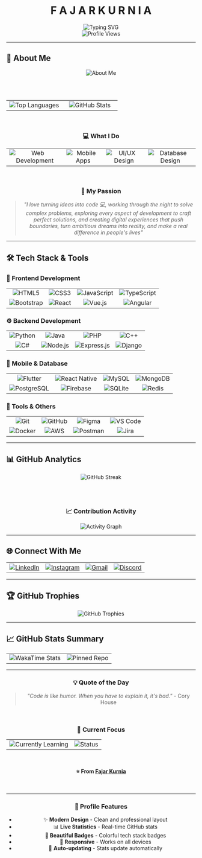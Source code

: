 <div align="center">

# **F A J A R K U R N I A**

<img src="https://readme-typing-svg.demolab.com?font=Fira+Code&size=28&duration=3000&pause=1000&color=00D4FF&center=true&vCenter=true&width=600&lines=Full+Stack+Developer;Mobile+App+Developer;UI%2FUX+Enthusiast;Tech+Innovator;Digital+Creator" alt="Typing SVG" />

<br/>

<img src="https://komarev.com/ghpvc/?username=fajarkurnia0388&label=Profile%20views&color=00D4FF&style=for-the-badge" alt="Profile Views" />

</div>

---

## 🎯 **About Me**

<div align="center">

<img src="https://readme-typing-svg.demolab.com?font=Fira+Code&size=18&duration=2000&pause=1000&color=00D4FF&center=true&vCenter=true&width=500&lines=Passionate+Full+Stack+Developer;Creating+amazing+digital+experiences;Always+learning+new+technologies;Building+the+future+with+code" alt="About Me" />

<br/><br/>

<table>
  <tr>
    <td align="center" width="50%">
      <img src="https://github-readme-stats.vercel.app/api/top-langs/?username=fajarkurnia0388&layout=compact&theme=tokyonight&hide_border=true" alt="Top Languages" />
    </td>
    <td align="center" width="50%">
      <img src="https://github-readme-stats.vercel.app/api?username=fajarkurnia0388&show_icons=true&theme=tokyonight&hide_border=true&count_private=true" alt="GitHub Stats" />
    </td>
  </tr>
</table>

<br/>

### 💻 **What I Do**

<table>
  <tr>
    <td align="center">
      <img src="https://img.shields.io/badge/Web_Development-FF6B6B?style=for-the-badge&logo=html5&logoColor=white" alt="Web Development" />
    </td>
    <td align="center">
      <img src="https://img.shields.io/badge/Mobile_Apps-4ECDC4?style=for-the-badge&logo=flutter&logoColor=white" alt="Mobile Apps" />
    </td>
    <td align="center">
      <img src="https://img.shields.io/badge/UI%2FUX_Design-45B7D1?style=for-the-badge&logo=figma&logoColor=white" alt="UI/UX Design" />
    </td>
    <td align="center">
      <img src="https://img.shields.io/badge/Database_Design-96CEB4?style=for-the-badge&logo=mysql&logoColor=white" alt="Database Design" />
    </td>
  </tr>
</table>

<br/>

### 🎨 **My Passion**

> _"I love turning ideas into code 💻, working through the night to solve complex problems, exploring every aspect of development to craft perfect solutions, and creating digital experiences that push boundaries, turn ambitious dreams into reality, and make a real difference in people's lives"_

</div>

---

## 🛠️ **Tech Stack & Tools**

### **🎨 Frontend Development**

<table>
  <tr>
    <td align="center">
      <img src="https://img.shields.io/badge/HTML5-E34F26?style=for-the-badge&logo=html5&logoColor=white" alt="HTML5" />
    </td>
    <td align="center">
      <img src="https://img.shields.io/badge/CSS3-1572B6?style=for-the-badge&logo=css3&logoColor=white" alt="CSS3" />
    </td>
    <td align="center">
      <img src="https://img.shields.io/badge/JavaScript-F7DF1E?style=for-the-badge&logo=javascript&logoColor=black" alt="JavaScript" />
    </td>
    <td align="center">
      <img src="https://img.shields.io/badge/TypeScript-007ACC?style=for-the-badge&logo=typescript&logoColor=white" alt="TypeScript" />
    </td>
  </tr>
  <tr>
    <td align="center">
      <img src="https://img.shields.io/badge/Bootstrap-563D7C?style=for-the-badge&logo=bootstrap&logoColor=white" alt="Bootstrap" />
    </td>
    <td align="center">
      <img src="https://img.shields.io/badge/React-61DAFB?style=for-the-badge&logo=react&logoColor=black" alt="React" />
    </td>
    <td align="center">
      <img src="https://img.shields.io/badge/Vue.js-4FC08D?style=for-the-badge&logo=vue.js&logoColor=white" alt="Vue.js" />
    </td>
    <td align="center">
      <img src="https://img.shields.io/badge/Angular-DD0031?style=for-the-badge&logo=angular&logoColor=white" alt="Angular" />
    </td>
  </tr>
</table>

### **⚙️ Backend Development**

<table>
  <tr>
    <td align="center">
      <img src="https://img.shields.io/badge/Python-3776AB?style=for-the-badge&logo=python&logoColor=white" alt="Python" />
    </td>
    <td align="center">
      <img src="https://img.shields.io/badge/Java-ED8B00?style=for-the-badge&logo=openjdk&logoColor=white" alt="Java" />
    </td>
    <td align="center">
      <img src="https://img.shields.io/badge/PHP-777BB4?style=for-the-badge&logo=php&logoColor=white" alt="PHP" />
    </td>
    <td align="center">
      <img src="https://img.shields.io/badge/C++-00599C?style=for-the-badge&logo=c%2B%2B&logoColor=white" alt="C++" />
    </td>
  </tr>
  <tr>
    <td align="center">
      <img src="https://img.shields.io/badge/C%23-239120?style=for-the-badge&logo=c-sharp&logoColor=white" alt="C#" />
    </td>
    <td align="center">
      <img src="https://img.shields.io/badge/Node.js-339933?style=for-the-badge&logo=node.js&logoColor=white" alt="Node.js" />
    </td>
    <td align="center">
      <img src="https://img.shields.io/badge/Express.js-000000?style=for-the-badge&logo=express&logoColor=white" alt="Express.js" />
    </td>
    <td align="center">
      <img src="https://img.shields.io/badge/Django-092E20?style=for-the-badge&logo=django&logoColor=white" alt="Django" />
    </td>
  </tr>
</table>

### **📱 Mobile & Database**

<table>
  <tr>
    <td align="center">
      <img src="https://img.shields.io/badge/Flutter-02569B?style=for-the-badge&logo=flutter&logoColor=white" alt="Flutter" />
    </td>
    <td align="center">
      <img src="https://img.shields.io/badge/React_Native-61DAFB?style=for-the-badge&logo=react&logoColor=black" alt="React Native" />
    </td>
    <td align="center">
      <img src="https://img.shields.io/badge/MySQL-00000F?style=for-the-badge&logo=mysql&logoColor=white" alt="MySQL" />
    </td>
    <td align="center">
      <img src="https://img.shields.io/badge/MongoDB-4EA94B?style=for-the-badge&logo=mongodb&logoColor=white" alt="MongoDB" />
    </td>
  </tr>
  <tr>
    <td align="center">
      <img src="https://img.shields.io/badge/PostgreSQL-316192?style=for-the-badge&logo=postgresql&logoColor=white" alt="PostgreSQL" />
    </td>
    <td align="center">
      <img src="https://img.shields.io/badge/Firebase-FFCA28?style=for-the-badge&logo=firebase&logoColor=black" alt="Firebase" />
    </td>
    <td align="center">
      <img src="https://img.shields.io/badge/SQLite-003B57?style=for-the-badge&logo=sqlite&logoColor=white" alt="SQLite" />
    </td>
    <td align="center">
      <img src="https://img.shields.io/badge/Redis-DC382D?style=for-the-badge&logo=redis&logoColor=white" alt="Redis" />
    </td>
  </tr>
</table>

### **🔧 Tools & Others**

<table>
  <tr>
    <td align="center">
      <img src="https://img.shields.io/badge/Git-F05032?style=for-the-badge&logo=git&logoColor=white" alt="Git" />
    </td>
    <td align="center">
      <img src="https://img.shields.io/badge/GitHub-100000?style=for-the-badge&logo=github&logoColor=white" alt="GitHub" />
    </td>
    <td align="center">
      <img src="https://img.shields.io/badge/Figma-F24E1E?style=for-the-badge&logo=figma&logoColor=white" alt="Figma" />
    </td>
    <td align="center">
      <img src="https://img.shields.io/badge/VS_Code-007ACC?style=for-the-badge&logo=visual-studio-code&logoColor=white" alt="VS Code" />
    </td>
  </tr>
  <tr>
    <td align="center">
      <img src="https://img.shields.io/badge/Docker-2496ED?style=for-the-badge&logo=docker&logoColor=white" alt="Docker" />
    </td>
    <td align="center">
      <img src="https://img.shields.io/badge/AWS-232F3E?style=for-the-badge&logo=amazon-aws&logoColor=white" alt="AWS" />
    </td>
    <td align="center">
      <img src="https://img.shields.io/badge/Postman-FF6C37?style=for-the-badge&logo=postman&logoColor=white" alt="Postman" />
    </td>
    <td align="center">
      <img src="https://img.shields.io/badge/Jira-0052CC?style=for-the-badge&logo=jira&logoColor=white" alt="Jira" />
    </td>
  </tr>
</table>

---

## 📊 **GitHub Analytics**

<div align="center">

<img src="https://github-readme-streak-stats.herokuapp.com/?user=fajarkurnia0388&theme=tokyonight" alt="GitHub Streak" />

<br/><br/>

### 📈 **Contribution Activity**

<img src="https://github-readme-activity-graph.vercel.app/graph?username=fajarkurnia0388&theme=tokyonight&hide_border=true&bg_color=0D1117&color=58A6FF&line=58A6FF&point=58A6FF&area=true&hide_title=false" alt="Activity Graph" />

</div>

---

## 🌐 **Connect With Me**

<div align="center">

<table>
  <tr>
    <td align="center">
      <a href="https://linkedin.com/in/fajar-kurnia-it388">
        <img src="https://img.shields.io/badge/LinkedIn-0077B5?style=for-the-badge&logo=linkedin&logoColor=white" alt="LinkedIn" />
      </a>
    </td>
    <td align="center">
      <a href="https://instagram.com/fakur0388">
        <img src="https://img.shields.io/badge/Instagram-E4405F?style=for-the-badge&logo=instagram&logoColor=white" alt="Instagram" />
      </a>
    </td>
    <td align="center">
      <a href="mailto:fajarkurnia2903@gmail.com">
        <img src="https://img.shields.io/badge/Gmail-D14836?style=for-the-badge&logo=gmail&logoColor=white" alt="Gmail" />
      </a>
    </td>
    <td align="center">
      <a href="https://discord.gg/">
        <img src="https://img.shields.io/badge/Discord-7289DA?style=for-the-badge&logo=discord&logoColor=white" alt="Discord" />
      </a>
    </td>
  </tr>
</table>

</div>

---

## 🏆 **GitHub Trophies**

<div align="center">

<img src="https://github-profile-trophy.vercel.app/?username=fajarkurnia0388&theme=tokyonight&no-frame=true&no-bg=true&margin-w=4&row=1&column=7" alt="GitHub Trophies" />

</div>

---

## 📈 **GitHub Stats Summary**

<div align="center">

<table>
  <tr>
    <td align="center">
      <img src="https://github-readme-stats.vercel.app/api/wakatime?username=fajarkurnia0388&theme=tokyonight&hide_border=true&layout=compact" alt="WakaTime Stats" />
    </td>
    <td align="center">
      <img src="https://github-readme-stats.vercel.app/api/pin/?username=fajarkurnia0388&repo=fajarkurnia0388&theme=tokyonight&hide_border=true" alt="Pinned Repo" />
    </td>
  </tr>
</table>

</div>

---

<div align="center">

### 💡 **Quote of the Day**

> _"Code is like humor. When you have to explain it, it's bad."_ - Cory House

<br/>

### 🎯 **Current Focus**

<table>
  <tr>
    <td align="center">
      <img src="https://img.shields.io/badge/Currently_Learning-New_Technologies-FF6B6B?style=for-the-badge&logo=github&logoColor=white" alt="Currently Learning" />
    </td>
    <td align="center">
      <img src="https://img.shields.io/badge/Status-Available_for_Collaboration-4ECDC4?style=for-the-badge&logo=github&logoColor=white" alt="Status" />
    </td>
  </tr>
</table>

<br/>

**⭐ From [Fajar Kurnia](https://github.com/fajarkurnia0388)**

<br/>

---

### 🚀 **Profile Features**

- ✨ **Modern Design** - Clean and professional layout
- 📊 **Live Statistics** - Real-time GitHub stats
- 🎨 **Beautiful Badges** - Colorful tech stack badges
- 📱 **Responsive** - Works on all devices
- 🔄 **Auto-updating** - Stats update automatically

</div>
